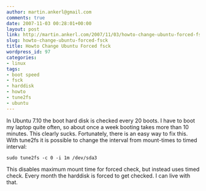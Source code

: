 ```yaml
---
author: martin.ankerl@gmail.com
comments: true
date: 2007-11-03 00:28:01+00:00
layout: post
link: http://martin.ankerl.com/2007/11/03/howto-change-ubuntu-forced-fsck/
slug: howto-change-ubuntu-forced-fsck
title: Howto Change Ubuntu Forced fsck
wordpress_id: 97
categories:
- linux
tags:
- boot speed
- fsck
- harddisk
- howto
- tune2fs
- ubuntu
---
```


In Ubuntu 7.10 the boot hard disk is checked every 20 boots. I have to boot my laptop quite often, so about once a week booting takes more than 10 minutes. This clearly sucks. Fortunately, there is an easy way to fix this. With tune2fs it is possible to change the interval from mount-times to timed interval:


    
    sudo tune2fs -c 0 -i 1m /dev/sda3



This disables maximum mount time for forced check, but instead uses timed check. Every month the harddisk is forced to get checked. I can live with that.
